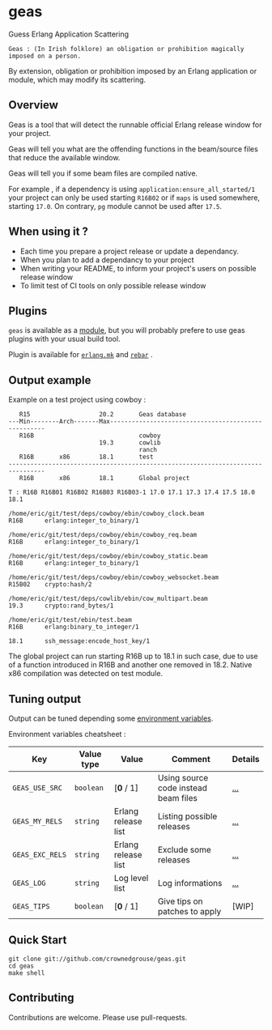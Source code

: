 # geas #

Guess Erlang Application Scattering

``Geas : (In Irish folklore) an obligation or prohibition magically imposed on a person.``

By extension, obligation or prohibition imposed by an Erlang application or module, which may modify its scattering.

## Overview ##

Geas is a tool that will detect the runnable official Erlang release window for your project.

Geas will tell you what are the offending functions in the beam/source files that reduce the available window.

Geas will tell you if some beam files are compiled native.

For example , if a dependency is using ``application:ensure_all_started/1`` your project can only be used starting ``R16B02`` or if ``maps`` is used somewhere, starting ``17.0``. On contrary, ``pg`` module cannot be used after ``17.5``.

## When using it ? ##

- Each time you prepare a project release or update a dependancy.
- When you plan to add a dependancy to your project
- When writing your README, to inform your project's users on possible release window
- To limit test of CI tools on only possible release window

## Plugins ##

``geas`` is available as a [module](https://github.com/crownedgrouse/geas/wiki/Module-API), but you will probably prefere to use geas plugins with your usual build tool.

Plugin is available for [`erlang.mk`](https://github.com/crownedgrouse/geas/wiki/Erlang.mk-plugin) and [`rebar`](https://github.com/crownedgrouse/geas/wiki/Rebar-plugins) .

## Output example ##

Example on a test project using cowboy :

```
   R15                   20.2       Geas database
---Min--------Arch-------Max----------------------------------------------------
   R16B                             cowboy
                         19.3       cowlib
                                    ranch
   R16B       x86        18.1       test
--------------------------------------------------------------------------------
   R16B       x86        18.1       Global project

T : R16B R16B01 R16B02 R16B03 R16B03-1 17.0 17.1 17.3 17.4 17.5 18.0 18.1

/home/eric/git/test/deps/cowboy/ebin/cowboy_clock.beam
R16B      erlang:integer_to_binary/1

/home/eric/git/test/deps/cowboy/ebin/cowboy_req.beam
R16B      erlang:integer_to_binary/1

/home/eric/git/test/deps/cowboy/ebin/cowboy_static.beam
R16B      erlang:integer_to_binary/1

/home/eric/git/test/deps/cowboy/ebin/cowboy_websocket.beam
R15B02    crypto:hash/2

/home/eric/git/test/deps/cowlib/ebin/cow_multipart.beam
19.3      crypto:rand_bytes/1

/home/eric/git/test/ebin/test.beam
R16B      erlang:binary_to_integer/1

18.1      ssh_message:encode_host_key/1
```

The global project can run starting R16B up to 18.1 in such case, due to use of a function introduced in R16B and another one removed in 18.2.
Native x86 compilation was detected on test module.

## Tuning output ##

Output can be tuned depending some [environment variables](https://github.com/crownedgrouse/geas/wiki/Tuning-output).

Environment variables cheatsheet :

**Key**          | **Value type** | **Value**             | **Comment**                           | **Details**
-----------------|----------------|-----------------------|---------------------------------------|-------------
`GEAS_USE_SRC`   | `boolean`      | [**0** / 1]           | Using source code instead beam files  | [...](https://github.com/crownedgrouse/geas/wiki/Tuning-output#using-source-code)
`GEAS_MY_RELS`   | `string`       | Erlang release list   | Listing possible releases             | [...](https://github.com/crownedgrouse/geas/wiki/Tuning-output#listing-possible-releases)
`GEAS_EXC_RELS`  | `string`       | Erlang release list   | Exclude some releases                 | [...](https://github.com/crownedgrouse/geas/wiki/Tuning-output#exclude-some-releases)
`GEAS_LOG`       | `string`       | Log level list        | Log informations                      | [...](https://github.com/crownedgrouse/geas/wiki/Tuning-output#log-informations)
`GEAS_TIPS`      | `boolean`      | [**0** / 1]           | Give tips on patches to apply         | [WIP]


## Quick Start ##

```
git clone git://github.com/crownedgrouse/geas.git
cd geas
make shell
```

## Contributing ##

Contributions are welcome. Please use pull-requests.

